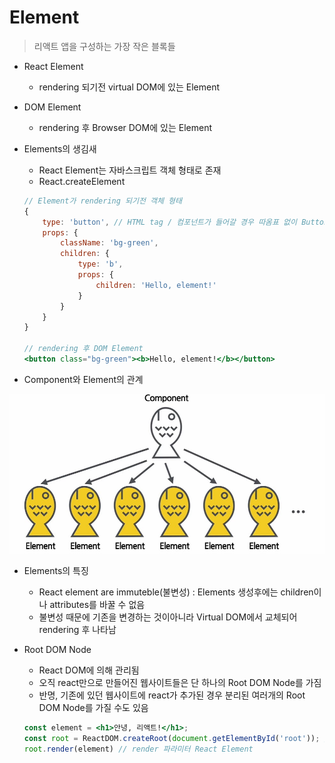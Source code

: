 # Element

> 리액트 앱을 구성하는 가장 작은 블록들



- React Element
  - rendering 되기전 virtual DOM에 있는 Element



- DOM Element
  - rendering 후 Browser DOM에 있는 Element



- Elements의 생김새

  - React Element는 자바스크립트 객체 형태로 존재
  - React.createElement

  ```jsx
  // Element가 rendering 되기전 객체 형태
  {
      type: 'button', // HTML tag / 컴포넌트가 들어갈 경우 따옴표 없이 Button 
      props: {
          className: 'bg-green',
          children: {
              type: 'b',
              props: {
                  children: 'Hello, element!'
              }
          }
      }
  }
  
  // rendering 후 DOM Element
  <button class="bg-green"><b>Hello, element!</b></button>
  ```



- Component와 Element의 관계

<img src="..\img\component_element.jpg">



- Elements의 특징
  - React element are immuteble(불변성) : Elements 생성후에는 children이나 attributes를 바꿀 수 없음
  - 불변성 때문에 기존을 변경하는 것이아니라 Virtual DOM에서 교체되어 rendering 후 나타남



- Root DOM Node

  - React DOM에 의해 관리됨
  - 오직 react만으로 만들어진 웹사이트들은 단 하나의 Root DOM Node를 가짐
  - 반명, 기존에 있던 웹사이트에 react가 추가된 경우 분리된 여러개의 Root DOM Node를 가질 수도 있음

  ```jsx
  const element = <h1>안녕, 리액트!</h1>;
  const root = ReactDOM.createRoot(document.getElementById('root')); // DOM Element
  root.render(element) // render 파라미터 React Element
  ```

  